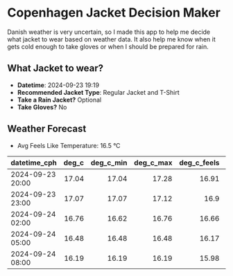 
# Copenhagen Jacket Decision Maker

Danish weather is very uncertain, so I made this app to help me decide what jacket to wear based on weather data. 
It also help me know when it gets cold enough to take gloves or when I should be prepared for rain.

## What Jacket to wear?

- **Datetime**: 2024-09-23 19:19
- **Recommended Jacket Type**: Regular Jacket and T-Shirt
- **Take a Rain Jacket?** Optional
- **Take Gloves?** No

## Weather Forecast
- Avg Feels Like Temperature: 16.5 °C

| datetime_cph     |   deg_c |   deg_c_min |   deg_c_max |   deg_c_feels | weather   | wind   | rain   |
|:-----------------|--------:|------------:|------------:|--------------:|:----------|:-------|:-------|
| 2024-09-23 20:00 |   17.04 |       17.04 |       17.28 |         16.91 | Clouds    | Low    | None   |
| 2024-09-23 23:00 |   17.07 |       17.07 |       17.12 |         16.9  | Clouds    | Low    | None   |
| 2024-09-24 02:00 |   16.76 |       16.62 |       16.76 |         16.66 | Clouds    | Low    | None   |
| 2024-09-24 05:00 |   16.48 |       16.48 |       16.48 |         16.17 | Clouds    | Low    | None   |
| 2024-09-24 08:00 |   16.19 |       16.19 |       16.19 |         15.98 | Rain      | Low    | Low    |
        